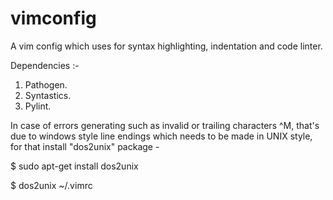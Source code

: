 # vimconfig
A vim config which uses for syntax highlighting, indentation and code linter.

Dependencies :-

1.  Pathogen.
2.  Syntastics.
3.  Pylint.

In case of errors generating such as invalid or trailing characters ^M,  that's due to windows style line endings which needs to be made in UNIX style, for that install "dos2unix" package  - 

$ sudo apt-get install dos2unix

$ dos2unix ~/.vimrc
